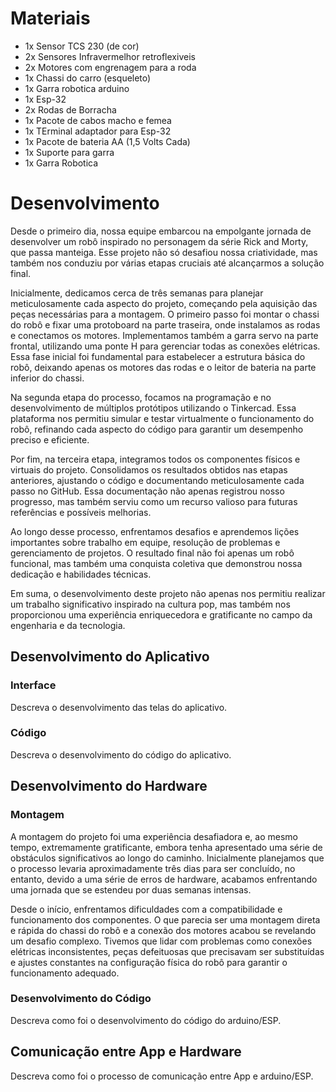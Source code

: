 
# Materiais
- 1x Sensor TCS 230 (de cor)
- 2x Sensores Infravermelhor retroflexiveis
- 2x Motores com engrenagem para a roda
- 1x Chassi do carro (esqueleto)
- 1x Garra robotica arduino
- 1x Esp-32
- 2x Rodas de Borracha
- 1x Pacote de cabos macho e femea
- 1x TErminal adaptador para Esp-32
- 1x Pacote de bateria AA (1,5 Volts Cada)
- 1x Suporte para garra
- 1x Garra Robotica

# Desenvolvimento

Desde o primeiro dia, nossa equipe embarcou na empolgante jornada de desenvolver um robô inspirado no personagem da série Rick and Morty, que passa manteiga. Esse projeto não só desafiou nossa criatividade, mas também nos conduziu por várias etapas cruciais até alcançarmos a solução final.

Inicialmente, dedicamos cerca de três semanas para planejar meticulosamente cada aspecto do projeto, começando pela aquisição das peças necessárias para a montagem. O primeiro passo foi montar o chassi do robô e fixar uma protoboard na parte traseira, onde instalamos as rodas e conectamos os motores. Implementamos também a garra servo na parte frontal, utilizando uma ponte H para gerenciar todas as conexões elétricas. Essa fase inicial foi fundamental para estabelecer a estrutura básica do robô, deixando apenas os motores das rodas e o leitor de bateria na parte inferior do chassi.

Na segunda etapa do processo, focamos na programação e no desenvolvimento de múltiplos protótipos utilizando o Tinkercad. Essa plataforma nos permitiu simular e testar virtualmente o funcionamento do robô, refinando cada aspecto do código para garantir um desempenho preciso e eficiente.

Por fim, na terceira etapa, integramos todos os componentes físicos e virtuais do projeto. Consolidamos os resultados obtidos nas etapas anteriores, ajustando o código e documentando meticulosamente cada passo no GitHub. Essa documentação não apenas registrou nosso progresso, mas também serviu como um recurso valioso para futuras referências e possíveis melhorias.

Ao longo desse processo, enfrentamos desafios e aprendemos lições importantes sobre trabalho em equipe, resolução de problemas e gerenciamento de projetos. O resultado final não foi apenas um robô funcional, mas também uma conquista coletiva que demonstrou nossa dedicação e habilidades técnicas.

Em suma, o desenvolvimento deste projeto não apenas nos permitiu realizar um trabalho significativo inspirado na cultura pop, mas também nos proporcionou uma experiência enriquecedora e gratificante no campo da engenharia e da tecnologia.

## Desenvolvimento do Aplicativo


### Interface

Descreva o desenvolvimento das telas do aplicativo.

### Código

Descreva o desenvolvimento do código do aplicativo.

## Desenvolvimento do Hardware


### Montagem

A montagem do projeto foi uma experiência desafiadora e, ao mesmo tempo, extremamente gratificante, embora tenha apresentado uma série de obstáculos significativos ao longo do caminho. Inicialmente planejamos que o processo levaria aproximadamente três dias para ser concluído, no entanto, devido a uma série de erros de hardware, acabamos enfrentando uma jornada que se estendeu por duas semanas intensas.

Desde o início, enfrentamos dificuldades com a compatibilidade e funcionamento dos componentes. O que parecia ser uma montagem direta e rápida do chassi do robô e a conexão dos motores acabou se revelando um desafio complexo. Tivemos que lidar com problemas como conexões elétricas inconsistentes, peças defeituosas que precisavam ser substituídas e ajustes constantes na configuração física do robô para garantir o funcionamento adequado.

### Desenvolvimento do Código

Descreva como foi o desenvolvimento do código do arduino/ESP.

## Comunicação entre App e Hardware

Descreva como foi o processo de comunicação entre App e arduino/ESP.
